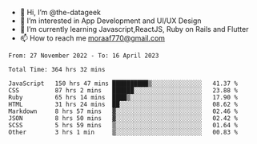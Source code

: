 - 👋 Hi, I’m @the-datageek
- 👀 I’m interested in App Development and UI/UX Design
- 🌱 I’m currently learning Javascript,ReactJS, Ruby on Rails and Flutter
- 📫 How to reach me moraaf770@gmail.com

<!---
the-datageek/the-datageek is a ✨ special ✨ repository because its `README.md` (this file) appears on your GitHub profile.
You can click the Preview link to take a look at your changes.
--->
<!--START_SECTION:waka-->

```text
From: 27 November 2022 - To: 16 April 2023

Total Time: 364 hrs 32 mins

JavaScript   150 hrs 47 mins ██████████▒░░░░░░░░░░░░░░   41.37 %
CSS          87 hrs 2 mins   ██████░░░░░░░░░░░░░░░░░░░   23.88 %
Ruby         65 hrs 14 mins  ████▒░░░░░░░░░░░░░░░░░░░░   17.90 %
HTML         31 hrs 24 mins  ██░░░░░░░░░░░░░░░░░░░░░░░   08.62 %
Markdown     8 hrs 57 mins   ▓░░░░░░░░░░░░░░░░░░░░░░░░   02.46 %
JSON         8 hrs 50 mins   ▓░░░░░░░░░░░░░░░░░░░░░░░░   02.42 %
SCSS         5 hrs 59 mins   ▒░░░░░░░░░░░░░░░░░░░░░░░░   01.64 %
Other        3 hrs 1 min     ▒░░░░░░░░░░░░░░░░░░░░░░░░   00.83 %
```

<!--END_SECTION:waka-->
